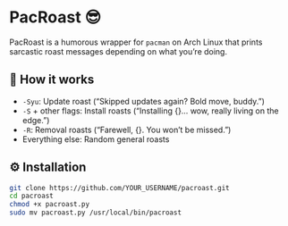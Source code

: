 # PacRoast 😎

PacRoast is a humorous wrapper for `pacman` on Arch Linux that prints sarcastic roast messages depending on what you’re doing.

## 🧠 How it works
- `-Syu`: Update roast (“Skipped updates again? Bold move, buddy.”)
- `-S` + other flags: Install roasts (“Installing {}… wow, really living on the edge.”)
- `-R`: Removal roasts (“Farewell, {}. You won’t be missed.”)
- Everything else: Random general roasts

## ⚙️ Installation
```bash
git clone https://github.com/YOUR_USERNAME/pacroast.git
cd pacroast
chmod +x pacroast.py
sudo mv pacroast.py /usr/local/bin/pacroast
